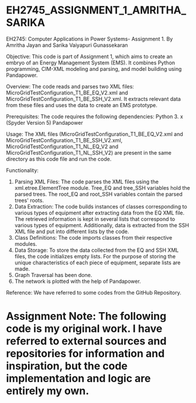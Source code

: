 # EH2745_ASSIGNMENT_1_AMRITHA_SARIKA
EH2745: Computer Applications in Power Systems- Assignment 1. By Amritha Jayan and Sarika Vaiyapuri Gunassekaran

Objective: This code is part of Assignment 1, which aims to create an embryo of an Energy Management System (EMS). It combines Python programming, CIM-XML modeling and parsing, and model building using Pandapower.

Overview: The code reads and parses two XML files: MicroGridTestConfiguration_T1_BE_EQ_V2.xml and MicroGridTestConfiguration_T1_BE_SSH_V2.xml. It extracts relevant data from these files and uses the data to create an EMS prototype.

Prerequisites: The code requires the following dependencies:
Python 3. x (Spyder Version 5)
Pandapower

Usage:
The XML files (MicroGridTestConfiguration_T1_BE_EQ_V2.xml and MicroGridTestConfiguration_T1_BE_SSH_V2.xml, MicroGridTestConfiguration_T1_NL_EQ_V2 and MicroGridTestConfiguration_T1_NL_SSH_V2) are present in the same directory as this code file and run the code.

Functionality:
1. Parsing XML Files: The code parses the XML files using the xml.etree.ElementTree module.
Tree_EQ and tree_SSH variables hold the parsed trees.
The root_EQ and root_SSH variables contain the parsed trees' roots.
2. Data Extraction: 
The code builds instances of classes corresponding to various types of equipment after extracting data from the EQ XML file.
The retrieved information is kept in several lists that correspond to various types of equipment.
Additionally, data is extracted from the SSH XML file and put into different lists by the code.
3. Class Definitions:
The code imports classes from their respective modules.
4. Data Storage: 
To store the data collected from the EQ and SSH XML files, the code initializes empty lists.
For the purpose of storing the unique characteristics of each piece of equipment, separate lists are made.
5. Graph Traversal has been done.
6. The network is plotted with the help of Pandapower.

Reference: We have referred to some codes from the GitHub Repository.

# Assignment Note: The following code is my original work. I have referred to external sources and repositories for information and inspiration, but the code implementation and logic are entirely my own. 
